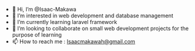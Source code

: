 - 👋 Hi, I’m @Isaac-Makawa
- 👀 I’m interested in web development and database management 
- 🌱 I’m currently learning laravel framework
- 💞️ I’m looking to collaborate on small web development projects for the purpose of learning
- 📫 How to reach me : Isaacmakawah@gmail.com

<!---
Isaac-Makawa/Isaac-Makawa is a ✨ special ✨ repository because its `README.md` (this file) appears on your GitHub profile.
You can click the Preview link to take a look at your changes.
--->
